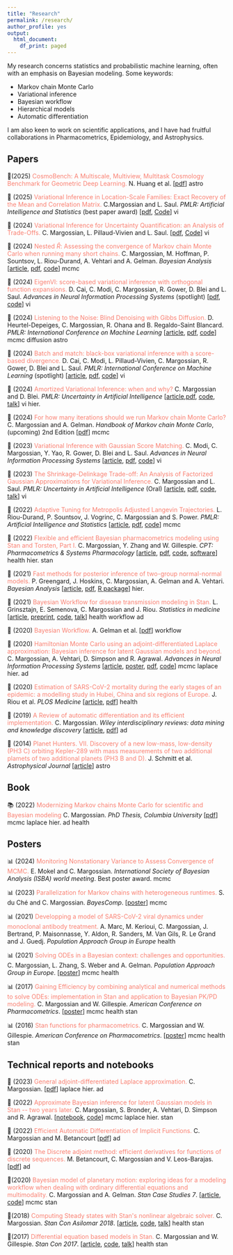 ```yaml
---
title: "Research"
permalink: /research/
author_profile: yes
output:
  html_document:
    df_print: paged
---
```


My research concerns statistics and probabilistic machine learning, often with an emphasis on Bayesian modeling. Some keywords:

* Markov chain Monte Carlo
* Variational inference
* Bayesian workflow
* Hierarchical models
* Automatic differentiation

I am also keen to work on scientific applications, and I have had fruitful collaborations in
Pharmacometrics, Epidemiology, and Astrophysics.

## Papers

📄(2025) <span style="color:Salmon">CosmoBench: A Multiscale, Multiview, Multitask Cosmology Benchmark for Geometric Deep Learning.</span> N. Huang et al. [[pdf](https://arxiv.org/abs/2507.03707)] <span class="tag tag-aph">astro</span>

📄 (2025) <span style="color:Salmon">Variational Inference in Location-Scale Families: Exact Recovery of the Mean and Correlation Matrix.</span> C.Margossian and L. Saul. _PMLR: Artificial Intelligence and Statistics_ (best paper award) [[pdf](https://arxiv.org/abs/2410.11067), [Code](https://github.com/charlesm93/VI_location_robust)] <span class="tag tag-vi">vi</span>

📄 (2024) <span style="color:Salmon">Variational Inference for Uncertainty Quantification: an Analysis of Trade-Offs.</span> C. Margossian, L. Pillaud-Vivien and L. Saul. [[pdf](https://arxiv.org/abs/2403.13748), [Code](https://github.com/charlesm93/VI-ordering)] <span class="tag tag-vi">vi</span>

📄 (2024) <span style="color:Salmon">Nested $\widehat R$: Assessing the convergence of Markov chain Monte Carlo when running many short chains.</span> C. Margossian, M. Hoffman, P. Sountsov, L. Riou-Durand, A. Vehtari and A. Gelman. _Bayesian Analysis_ [[article](https://projecteuclid.org/journals/bayesian-analysis/advance-publication/Nested-R%cb%86--Assessing-the-Convergence-of-Markov-Chain-Monte/10.1214/24-BA1453.full), [pdf](https://arxiv.org/abs/2110.13017), [code](https://github.com/charlesm93/nested-rhat)] <span class="tag tag-mc">mcmc</span>

📄 (2024) <span style="color:Salmon">EigenVI: score-based variational inference with orthogonal function expansions.</span> D. Cai, C. Modi, C. Margossian, R. Gower, D. Blei and L. Saul. _Advances in Neural Information Processing Systems_ (spotlight) [[pdf](https://arxiv.org/abs/2410.24054), [code](https://github.com/dicai/eigenVI)] <span class="tag tag-vi">vi</span>

📄 (2024) <span style="color:Salmon">Listening to the Noise: Blind Denoising with Gibbs Diffusion.</span> D. Heurtel-Depeiges, C. Margossian, R. Ohana and B. Regaldo-Saint Blancard. _PMLR: International Conference on Machine Learning_ [[article](https://proceedings.mlr.press/v235/heurtel-depeiges24a.html), [pdf](https://arxiv.org/pdf/2402.19455.pdf), [code](https://github.com/rubenohana/Gibbs-Diffusion)] <span class="tag tag-mc">mcmc</span> <span class="tag tag-aph">diffusion</span> <span class="tag tag-aph">astro</span>

📄 (2024) <span style="color:Salmon">Batch and match: black-box variational inference with a score-based divergence.</span> D. Cai, C. Modi, L. Pillaud-Vivien, C. Margossian, R. Gower, D. Blei and L. Saul. _PMLR: International Conference on Machine Learning_ (spotlight) [[article](https://proceedings.mlr.press/v235/cai24d.html), [pdf](https://arxiv.org/abs/2402.14758), [code](https://github.com/modichirag/GSM-VI)] <span class="tag tag-vi">vi</span>

📄 (2024) <span style="color:Salmon">Amortized Variational Inference: when and why?</span> C. Margossian and D. Blei. _PMLR: Uncertainty in Artificial Intelligence_ [[article](https://proceedings.mlr.press/v244/margossian24a.html),[pdf](https://arxiv.org/abs/2307.11018), [code](https://github.com/charlesm93/AVI-when-and-why), [talk](https://www.youtube.com/watch?v=vluu7BxA6js)] <span class="tag tag-vi">vi</span> <span class="tag tag-hm">hier.</span>

📄 (2024) <span style="color:Salmon">For how many iterations should we run Markov chain Monte Carlo?</span> C. Margossian and A. Gelman. _Handbook of Markov chain Monte Carlo_, (upcoming) 2nd Edition [[pdf](https://arxiv.org/abs/2311.02726)] <span class="tag tag-mc">mcmc</span>

📄 (2023) <span style="color:Salmon">Variational Inference with Gaussian Score Matching.</span> C. Modi, C. Margossian, Y. Yao, R. Gower, D. Blei and L. Saul. _Advances in Neural Information Processing Systems_  [[article](https://proceedings.neurips.cc/paper_files/paper/2023/hash/5f9453c4848b89d4d8c5d6041f5fb9ec-Abstract-Conference.html), [pdf](https://arxiv.org/abs/2307.07849), [code](https://github.com/modichirag/GSM-VI)] <span class="tag tag-vi">vi</span>

📄 (2023) <span style="color:Salmon">The Shrinkage-Delinkage Trade-off: An Analysis of Factorized Gaussian Approximations for Variational Inference.</span> C. Margossian and L. Saul. _PMLR: Uncertainty in Artificial Intelligence_ (Oral) [[article](https://proceedings.mlr.press/v216/margossian23a/margossian23a.pdf), [pdf](https://arxiv.org/abs/2302.09163), [code](https://github.com/charlesm93/variance-delinkage), [talk](https://www.youtube.com/watch?v=2q5azatd-Ko)] <span class="tag tag-vi">vi</span>

📄 (2022) <span style="color:Salmon">Adaptive Tuning for Metropolis Adjusted Langevin Trajectories.</span> L. Riou-Durand, P. Sountsov, J. Vogrinc, C. Margossian and S. Power. _PMLR: Artificial Intelligence and Statistics_ [[article](https://proceedings.mlr.press/v206/riou-durand23a/riou-durand23a.pdf), [pdf](https://arxiv.org/abs/2210.12200), [code](https://github.com/tensorflow/probability/tree/main/discussion/adaptive_malt)] <span class="tag tag-mc">mcmc</span>

📄 (2022) <span style="color:Salmon">Flexible and efficient Bayesian pharmacometrics modeling using Stan and Torsten, Part I.</span> C. Margossian, Y. Zhang and  W. Gillespie. _CPT: Pharmacometrics & Systems Pharmacology_ [[article](https://ascpt.onlinelibrary.wiley.com/doi/10.1002/psp4.12812), [pdf](https://arxiv.org/abs/2109.10184), [code](https://github.com/metrumresearchgroup/torsten_tutorial_1_supplementary), [software](https://metrumresearchgroup.github.io/Torsten/)] <span class="tag tag-pmx">health</span> <span class="tag tag-hm">hier.</span> <span class="tag tag-hm">stan</span>

📄 (2021) <span style="color:Salmon">Fast methods for posterior inference of two-group normal-normal models.</span> P. Greengard, J. Hoskins, C. Margossian, A. Gelman and A. Vehtari. _Bayesian Analysis_ [[article]( https://projecteuclid.org/journals/bayesian-analysis/advance-publication/Fast-Methods-for-Posterior-Inference-of-Two-Group-Normal-Normal/10.1214/22-BA1329.full), [pdf](https://arxiv.org/abs/2110.03055), [R package](https://github.com/pgree/fastNoNo)] <span class="tag tag-hm">hier.</span>

📄 (2021) <span style="color:Salmon">Bayesian Workflow for disease transmission modeling in Stan.</span> L. Grinsztajn, E. Semenova, C. Margossian and J. Riou. _Statistics in medicine_
[[article](https://onlinelibrary.wiley.com/doi/10.1002/sim.9164), [preprint](https://arxiv.org/abs/2006.02985),
[code](https://github.com/stan-dev/example-models/tree/master/knitr/disease_transmission),
[talk](https://www.youtube.com/watch?v=unHZhfur5Sc)] <span class="tag tag-epi">health</span> <span class="tag tag-wf">workflow</span> <span class="tag tag-ad">ad</span>

📄 (2020) <span style="color:Salmon">Bayesian Workflow.</span> A. Gelman et al. [[pdf](https://arxiv.org/abs/2011.01808)] <span class="tag tag-wf">workflow</span>

📄 (2020) <span style="color:Salmon">Hamiltonian Monte Carlo using an adjoint-differentiated Laplace approximation: Bayesian inference for latent Gaussian models and beyond.</span> C. Margossian, A. Vehtari, D. Simpson and R. Agrawal. _Advances in Neural Information Processing Systems_ [[article](https://proceedings.neurips.cc/paper/2020/hash/673de96b04fa3adcae1aacda704217ef-Abstract.html), [poster](http://charlesm93.github.io/files/poster_ela.pdf), [pdf](https://arxiv.org/abs/2004.12550),
[code](https://github.com/charlesm93/laplace_manuscript)] <span class="tag tag-mc">mcmc</span> <span class="tag tag-la">laplace</span> <span class="tag tag-hm">hier.</span> <span class="tag tag-ad">ad</span>

📄 (2020) <span style="color:Salmon">Estimation of SARS-CoV-2 mortality during the early stages of an epidemic: a modelling study in Hubei, China and six regions of Europe.</span> J. Riou et al. _PLOS Medicine_ [[article](https://journals.plos.org/plosmedicine/article?id=10.1371/journal.pmed.1003189),
[pdf](https://www.medrxiv.org/content/10.1101/2020.03.04.20031104v2)] <span class="tag tag-epi">health</span>

📄 (2019) <span style="color:Salmon">A Review of automatic differentiation and its efficient implementation.</span> C. Margossian. _Wiley interdisciplinary reviews: data mining and knowledge discovery_ [[article](https://onlinelibrary.wiley.com/doi/10.1002/widm.1305), [pdf](https://arxiv.org/abs/1811.05031)] <span class="tag tag-ad">ad</span>

📄 (2014) <span style="color:Salmon">Planet Hunters. VII. Discovery of a new low-mass, low-density (PH3 C) orbiting Kepler-289
with mass measurements of two additional plamets of two additional planets (PH3 B and D).</span> J. Schmitt et al. _Astrophysical Journal_ [[article](http://iopscience.iop.org/article/10.1088/0004-637X/795/2/167/meta;jsessionid=43641D4C5B1CC7595015BE11DDF1239F.c1)] <span class="tag tag-aph">astro</span>


## Book

📚 (2022) <span style="color:Salmon">Modernizing Markov chains Monte Carlo for scientific and Bayesian modeling</span> C. Margossian. _PhD Thesis, Columbia University_ [[pdf](https://charlesm93.github.io/files/thesis.pdf)] <span class="tag tag-mc">mcmc</span> <span class="tag tag-la">laplace</span> <span class="tag tag-hm">hier.</span> <span class="tag tag-ad">ad</span> <span class="tag tag-pmx">health</span>


## Posters

📊 (2024) <span style="color:Salmon">Monitoring Nonstationary Variance to Assess Convergence of MCMC.</span> E. Mokel and C. Margossian. *International Society of Bayesian Analysis (ISBA) world meeting*. Best poster award. <span class="tag tag-mc">mcmc</span>

📊 (2023) <span style="color:Salmon">Parallelization for Markov chains with heterogeneous runtimes.</span> S. du Ché and C. Margossian. _BayesComp_. [[poster](http://charlesm93.github.io/files/Bayescomp_ode_chains.pdf)] <span class="tag tag-mc">mcmc</span>

📊 (2021) <span style="color:Salmon">Developping a model of SARS-CoV-2 viral dynamics under monoclonal antibody treatment.</span> A. Marc, M. Kerioui, C. Margossian, J. Bertrand, P. Maisonnasse, Y. Aldon, R. Sanders, M. Van Gils, R. Le Grand and J. Guedj. _Population Approach Group in Europe_ <span class="tag tag-pmx">health</span>

📊 (2021) <span style="color:Salmon">Solving ODEs in a Bayesian context: challenges and opportunities.</span> C. Margossian, L. Zhang, S. Weber and A. Gelman. _Population Approach Group in Europe_. [[poster](http://charlesm93.github.io/files/BayesianODE.pdf)] <span class="tag tag-mc">mcmc</span> <span class="tag tag-pmx">health</span>

📊 (2017) <span style="color:Salmon">Gaining Efficiency by combining analytical and numerical methods to solve ODEs: implementation in Stan and application to Bayesian PK/PD modeling.</span> C. Margossian and W. Gillespie. _American Conference on Pharmacometrics_. [[poster](http://charlesm93.github.io/files/2017b-Margossian&Gillespie-mixed_solver.pdf)] <span class="tag tag-mc">mcmc</span> <span class="tag tag-pmx">health</span> <span class="tag tag-hm">stan</span>

📊 (2016) <span style="color:Salmon">Stan functions for pharmacometrics.</span> C. Margossian and W. Gillespie. _American Conference on Pharmacometrics_. [[poster](http://charlesm93.github.io/files/2016-Margossian&Gillespie-stan_for_pmx.pdf)] <span class="tag tag-mc">mcmc</span> <span class="tag tag-pmx">health</span> <span class="tag tag-hm">stan</span>


## Technical reports and notebooks

📝 (2023) <span style="color:Salmon">General adjoint-differentiated Laplace approximation.</span> C. Margossian. [[pdf](https://arxiv.org/abs/2306.14976)] <span class="tag tag-la">laplace</span> <span class="tag tag-hm">hier.</span> <span class="tag tag-ad">ad</span>

📝 (2022) <span style="color:Salmon">Approximate Bayesian inference for latent Gaussian models in Stan -- two years later.</span> C. Margossian, S. Bronder, A. Vehtari, D. Simpson and R. Agrawal. [[notebook](https://htmlpreview.github.io/?https://github.com/charlesm93/StanCon2020/blob/master/notebook-2022/lgm_stan.html#inst), [code](https://github.com/charlesm93/StanCon2020)] <span class="tag tag-mc">mcmc</span> <span class="tag tag-la">laplace</span> <span class="tag tag-hm">hier.</span> <span class="tag tag-hm">stan</span>

📝 (2022) <span style="color:Salmon">Efficient Automatic Differentiation of Implicit Functions.</span> C. Margossian and M. Betancourt [[pdf](https://arxiv.org/abs/2112.14217)] <span class="tag tag-ad">ad</span>

📝 (2020) <span style="color:Salmon">The Discrete adjoint method: efficient derivatives for functions of discrete sequences.</span> M. Betancourt, C. Margossian and V. Leos-Barajas. [[pdf](https://arxiv.org/abs/2002.00326)] <span class="tag tag-ad">ad</span>

📝(2020) <span style="color:Salmon">Bayesian model of planetary motion: exploring ideas for a modeling workflow when dealing with ordinary differential equations and multimodality.</span> C. Margossian and A. Gelman. _Stan Case Studies 7_. [[article](https://mc-stan.org/users/documentation/case-studies/planetary_motion/planetary_motion.html), [code](https://github.com/stan-dev/example-models/tree/master/knitr/planetary_motion)] <span class="tag tag-mc">mcmc</span> <span class="tag tag-hm">stan</span>

📝(2018) <span style="color:Salmon">Computing Steady states with Stan's nonlinear algebraic solver.</span> C. Margossian. _Stan Con Asilomar 2018_. [[article](http://charlesm93.github.io/files/2018-Margossian.pdf), [code](https://github.com/stan-dev/stancon_talks/tree/master/2018/Contributed-Talks/08_margossian), [talk](https://www.youtube.com/watch?v=JhwZIX5ryw0&feature=youtu.be)] <span class="tag tag-pmx">health</span> <span class="tag tag-hm">stan</span>

📝(2017) <span style="color:Salmon">Differential equation based models in Stan.</span> C. Margossian and W. Gillespie. _Stan Con 2017_. [[article](http://mc-stan.org/events/stancon2017-notebooks/stancon2017-margossian-gillespie-ode.html), [code](https://github.com/stan-dev/stancon_talks/tree/master/2017/Contributed-Talks/05_margossian), [talk](https://www.youtube.com/watch?v=DJ0c7Bm5Djk&feature=youtu.be&t=2h53m26s)] <span class="tag tag-pmx">health</span> <span class="tag tag-hm">stan</span>
